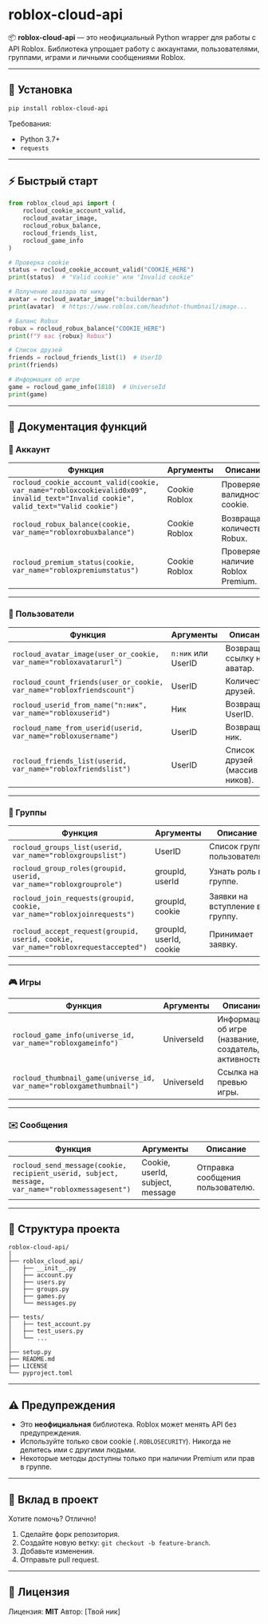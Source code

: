 # roblox-cloud-api

📦 **roblox-cloud-api** — это неофициальный Python wrapper для работы с API Roblox.
Библиотека упрощает работу с аккаунтами, пользователями, группами, играми и личными сообщениями Roblox.

---

## 🚀 Установка

```bash
pip install roblox-cloud-api
```

Требования:

* Python 3.7+
* `requests`

---

## ⚡ Быстрый старт

```python
from roblox_cloud_api import (
    rocloud_cookie_account_valid,
    rocloud_avatar_image,
    rocloud_robux_balance,
    rocloud_friends_list,
    rocloud_game_info
)

# Проверка cookie
status = rocloud_cookie_account_valid("COOKIE_HERE")
print(status)  # "Valid cookie" или "Invalid cookie"

# Получение аватара по нику
avatar = rocloud_avatar_image("n:builderman")
print(avatar)  # https://www.roblox.com/headshot-thumbnail/image...

# Баланс Robux
robux = rocloud_robux_balance("COOKIE_HERE")
print(f"У вас {robux} Robux")

# Список друзей
friends = rocloud_friends_list(1)  # UserID
print(friends)

# Информация об игре
game = rocloud_game_info(1818)  # UniverseId
print(game)
```

---

## 📖 Документация функций

### 👤 Аккаунт

| Функция                                                                                                                            | Аргументы     | Описание                          |
| ---------------------------------------------------------------------------------------------------------------------------------- | ------------- | --------------------------------- |
| `rocloud_cookie_account_valid(cookie, var_name="robloxcookievalid0x09", invalid_text="Invalid cookie", valid_text="Valid cookie")` | Cookie Roblox | Проверяет валидность cookie.      |
| `rocloud_robux_balance(cookie, var_name="robloxrobuxbalance")`                                                                     | Cookie Roblox | Возвращает количество Robux.      |
| `rocloud_premium_status(cookie, var_name="robloxpremiumstatus")`                                                                   | Cookie Roblox | Проверяет наличие Roblox Premium. |

---

### 🧑 Пользователи

| Функция                                                                | Аргументы          | Описание                      |
| ---------------------------------------------------------------------- | ------------------ | ----------------------------- |
| `rocloud_avatar_image(user_or_cookie, var_name="robloxavatarurl")`     | `n:ник` или UserID | Возвращает ссылку на аватар.  |
| `rocloud_count_friends(user_or_cookie, var_name="robloxfriendscount")` | UserID             | Количество друзей.            |
| `rocloud_userid_from_name("n:ник", var_name="robloxuserid")`           | Ник                | Возвращает UserID.            |
| `rocloud_name_from_userid(userid, var_name="robloxusername")`          | UserID             | Возвращает ник.               |
| `rocloud_friends_list(userid, var_name="robloxfriendslist")`           | UserID             | Список друзей (массив ников). |

---

### 👥 Группы

| Функция                                                                             | Аргументы               | Описание                       |
| ----------------------------------------------------------------------------------- | ----------------------- | ------------------------------ |
| `rocloud_groups_list(userid, var_name="robloxgroupslist")`                          | UserID                  | Список групп пользователя.     |
| `rocloud_group_roles(groupid, userid, var_name="robloxgrouprole")`                  | groupId, userId         | Узнать роль в группе.          |
| `rocloud_join_requests(groupid, cookie, var_name="robloxjoinrequests")`             | groupId, cookie         | Заявки на вступление в группу. |
| `rocloud_accept_request(groupid, userid, cookie, var_name="robloxrequestaccepted")` | groupId, userId, cookie | Принимает заявку.              |

---

### 🎮 Игры

| Функция                                                               | Аргументы  | Описание                                              |
| --------------------------------------------------------------------- | ---------- | ----------------------------------------------------- |
| `rocloud_game_info(universe_id, var_name="robloxgameinfo")`           | UniverseId | Информация об игре (название, создатель, активность). |
| `rocloud_thumbnail_game(universe_id, var_name="robloxgamethumbnail")` | UniverseId | Ссылка на превью игры.                                |

---

### ✉️ Сообщения

| Функция                                                                                          | Аргументы                        | Описание                         |
| ------------------------------------------------------------------------------------------------ | -------------------------------- | -------------------------------- |
| `rocloud_send_message(cookie, recipient_userid, subject, message, var_name="robloxmessagesent")` | Cookie, userId, subject, message | Отправка сообщения пользователю. |

---

## 📂 Структура проекта

```
roblox-cloud-api/
│
├── roblox_cloud_api/
│   ├── __init__.py
│   ├── account.py
│   ├── users.py
│   ├── groups.py
│   ├── games.py
│   └── messages.py
│
├── tests/
│   ├── test_account.py
│   ├── test_users.py
│   └── ...
│
├── setup.py
├── README.md
├── LICENSE
└── pyproject.toml
```

---

## ⚠️ Предупреждения

* Это **неофициальная** библиотека. Roblox может менять API без предупреждения.
* Используйте только свои cookie (`.ROBLOSECURITY`). Никогда не делитесь ими с другими людьми.
* Некоторые методы доступны только при наличии Premium или прав в группе.

---

## 🤝 Вклад в проект

Хотите помочь? Отлично!

1. Сделайте форк репозитория.
2. Создайте новую ветку: `git checkout -b feature-branch`.
3. Добавьте изменения.
4. Отправьте pull request.

---

## 📄 Лицензия

Лицензия: **MIT**
Автор: [Твой ник]

